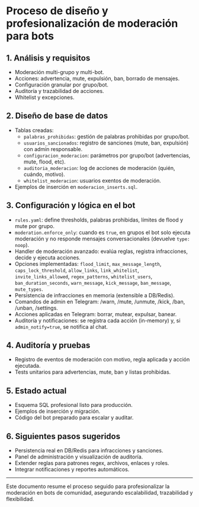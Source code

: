 # Proceso de diseño y profesionalización de moderación para bots

## 1. Análisis y requisitos
- Moderación multi-grupo y multi-bot.
- Acciones: advertencia, mute, expulsión, ban, borrado de mensajes.
- Configuración granular por grupo/bot.
- Auditoría y trazabilidad de acciones.
- Whitelist y excepciones.

## 2. Diseño de base de datos
- Tablas creadas:
  - `palabras_prohibidas`: gestión de palabras prohibidas por grupo/bot.
  - `usuarios_sancionados`: registro de sanciones (mute, ban, expulsión) con admin responsable.
  - `configuracion_moderacion`: parámetros por grupo/bot (advertencias, mute, flood, etc).
  - `auditoria_moderacion`: log de acciones de moderación (quién, cuándo, motivo).
  - `whitelist_moderacion`: usuarios exentos de moderación.
- Ejemplos de inserción en `moderacion_inserts.sql`.

## 3. Configuración y lógica en el bot
- `rules.yaml`: define thresholds, palabras prohibidas, límites de flood y mute por grupo.
- `moderation.enforce_only`: cuando es `true`, en grupos el bot solo ejecuta moderación y no responde mensajes conversacionales (devuelve `type: noop`).
- Handler de moderación avanzado: evalúa reglas, registra infracciones, decide y ejecuta acciones.
- Opciones implementadas: `flood_limit`, `max_message_length`, `caps_lock_threshold`, `allow_links`, `link_whitelist`, `invite_links_allowed`, `regex_patterns`, `whitelist_users`, `ban_duration_seconds`, `warn_message`, `kick_message`, `ban_message`, `mute_types`.
- Persistencia de infracciones en memoria (extensible a DB/Redis).
- Comandos de admin en Telegram: /warn, /mute, /unmute, /kick, /ban, /unban, /settings.
- Acciones aplicadas en Telegram: borrar, mutear, expulsar, banear.
- Auditoría y notificaciones: se registra cada acción (in-memory) y, si `admin_notify=true`, se notifica al chat.

## 4. Auditoría y pruebas
- Registro de eventos de moderación con motivo, regla aplicada y acción ejecutada.
- Tests unitarios para advertencias, mute, ban y listas prohibidas.

## 5. Estado actual
- Esquema SQL profesional listo para producción.
- Ejemplos de inserción y migración.
- Código del bot preparado para escalar y auditar.

## 6. Siguientes pasos sugeridos
- Persistencia real en DB/Redis para infracciones y sanciones.
- Panel de administración y visualización de auditoría.
- Extender reglas para patrones regex, archivos, enlaces y roles.
- Integrar notificaciones y reportes automáticos.

---

Este documento resume el proceso seguido para profesionalizar la moderación en bots de comunidad, asegurando escalabilidad, trazabilidad y flexibilidad.